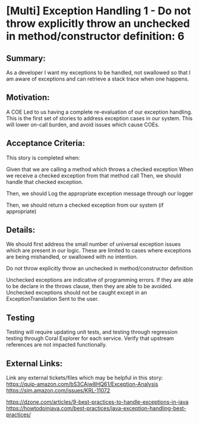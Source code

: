 
# [Multi] Exception Handling 1 - Do not throw explicitly throw an unchecked in method/constructor definition: 6
## Summary:
As a developer I want my exceptions to be handled, not swallowed so that I am aware of exceptions and can retrieve a stack trace when one happens.

## Motivation:
A COE Led to us having a complete re-evaluation of our exception handling. This is the first set of stories to address exception cases in our system. This will lower on-call burden, and avoid issues which cause COEs.

## Acceptance Criteria:
This story is completed when:

Given that we are calling a method which throws a checked exception
When we receive a checked exception from that method call
Then, we should handle that checked exception.

Then, we should Log the appropriate exception message through our logger

Then, we should return a checked exception from our system (if appropriate)

## Details:

We should first address the small number of universal exception issues which are present in our logic. These are limited to cases where exceptions are being mishandled, or swallowed with no intention.

Do not throw explicitly throw an unchecked in method/constructor definition

Unchecked exceptions are indicative of programming errors. If they are able to be declare in the throws clause, then they are able to be avoided. Unchecked exceptions should not be caught except in an ExceptionTranslation Sent to the user.








## Testing
Testing will require updating unit tests, and testing through regression testing through Coral Explorer for each service. Verify that upstream references are not impacted functionally.

## External Links:
Link any external tickets/files which may be helpful in this story:
https://quip-amazon.com/bS3CAjw8HQ61/Exception-Analysis
https://sim.amazon.com/issues/KRL-11072

https://dzone.com/articles/9-best-practices-to-handle-exceptions-in-java
https://howtodoinjava.com/best-practices/java-exception-handling-best-practices/
